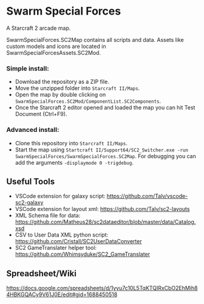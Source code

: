 # Swarm Special Forces

A Starcraft 2 arcade map. 

SwarmSpecialForces.SC2Map contains all scripts and data. Assets like custom models and icons are located in SwarmSpecialForcesAssets.SC2Mod.

### Simple install:
- Download the repository as a ZIP file.
- Move the unzipped folder into `Starcraft II/Maps`.
- Open the map by double clicking on `SwarmSpecialForces.SC2Mod/ComponentList.SC2Components`.
- Once the Starcraft 2 editor opened and loaded the map you can hit Test Document (Ctrl+F9).

### Advanced install:
- Clone this repository into `Starcraft II/Maps`.
- Start the map using `Startcraft II/Support64/SC2_Switcher.exe -run SwarmSpecialForces/SwarmSpecialForces.SC2Map`. For debugging you can add the arguments `-displaymode 0 -trigdebug`.


## Useful Tools
- VSCode extension for galaxy script: https://github.com/Talv/vscode-sc2-galaxy
- VSCode extension for layout xml: https://github.com/Talv/sc2-layouts
- XML Schema file for data: https://github.com/Matheus28/sc2dataeditor/blob/master/data/Catalog.xsd
- CSV to User Data XML python script: https://github.com/Cristall/SC2UserDataConverter
- SC2 GameTranslater helper tool: https://github.com/Whimsyduke/SC2_GameTranslater

## Spreadsheet/Wiki
https://docs.google.com/spreadsheets/d/1yyu7c10L5TqKTQIRxCbO2EhMih84HBKGQACy9V61J0E/edit#gid=1688450518
